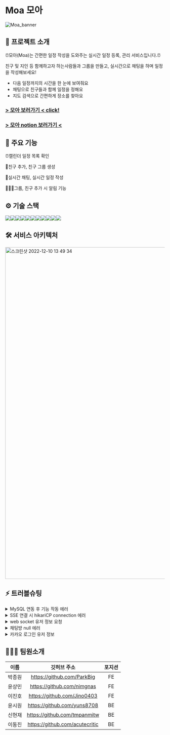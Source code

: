 # Moa 모아
![Moa_banner](https://user-images.githubusercontent.com/113873122/206840888-a08eaf56-0921-47a0-8e1c-21db8a242065.jpg)

## 🌟 프로젝트 소개

⏰모아(Moa)는 간편한 일정 작성을 도와주는 실시간 일정 등록, 관리 서비스입니다.⏰

친구 및 지인 등 함께하고자 하는사람들과 그룹을 만들고, 실시간으로 채팅을 하며 일정을 작성해보세요!
- 다음 일정까지의 시간을 한 눈에 보여줘요
- 채팅으로 친구들과 함께 일정을 정해요
- 지도 검색으로 간편하게 장소를 찾아요

### [> 모아 보러가기 < click!](https://moa99.site/)

### [> 모아 notion 보러가기 <](https://www.notion.so/99-2-4ce564cddbb54c01b47c5d73e7c1a2e6)

## 🚀 주요 기능

⏰캘린더 일정 목록 확인

🙋친구 추가, 친구 그룹 생성

💬실시간 채팅, 실시간 일정 작성

🧑‍🤝‍🧑그룹, 친구 추가 시 알림 기능

## ⚙️ 기술 스택
<img src="https://img.shields.io/badge/springboot-6DB33F?style=for-the-badge&logo=springboot&logoColor=white"><img src="https://img.shields.io/badge/Spring Security-6DB33F?style=for-the-badge&logo=Spring Security&logoColor=white"><img src="https://img.shields.io/badge/gradle-02303A?style=for-the-badge&logo=gradle&logoColor=white"><img src="https://img.shields.io/badge/mysql-4479A1?style=for-the-badge&logo=mysql&logoColor=white"><img src="https://img.shields.io/badge/amazonaws-232F3E?style=for-the-badge&logo=amazonaws&logoColor=white"><img src="https://img.shields.io/badge/Amazon EC2-FF9900?style=for-the-badge&logo=Amazon EC2&logoColor=white"><img src="https://img.shields.io/badge/AmazonRDS-527FFF?style=for-the-badge&logo=amazonrds&logoColor=white"><img src="https://img.shields.io/badge/Amazon S3-569A31?style=for-the-badge&logo=Amazon S3&logoColor=white"><img src="https://img.shields.io/badge/websocket-444444?style=for-the-badge&logo=websocket&logoColor=white"><img src="https://img.shields.io/badge/STOMP-000000?style=for-the-badge&logo=STOMP&logoColor=white"><img src="https://img.shields.io/badge/Redis-DC382D?style=for-the-badge&logo=Redis&logoColor=white">

[//]: # (<img src="https://img.shields.io/badge/기술이름-#제외색상번호?style=for-the-badge&logo=아이콘이름&logoColor=white">)

## 🛠️ 서비스 아키텍처

<img width="1048" alt="스크린샷 2022-12-10 13 49 34" src="https://user-images.githubusercontent.com/113868566/206829731-694589f4-a2df-400f-92b7-14cd749c6a4a.png">

## ⚡ 트러블슈팅

<details>
<summary>MySQL 연동 후 기능 작동 에러</summary>
<div markdown="1">       

📌 문제 상황
- MySQL 연동 후 api테스트 시 500에러가 나며 실행되지 않음


💡 해결
- 테이블, 컬럼에 예약어를 사용하는지 확인 : group, check 등의 예약어를 사용하고 있었으나, 에러는 user테이블에서 발생하고 있었으며 globally_quoted_identifiers로 예약어 이름도 허용할 수 있게 해놓은 상태
- MySQL workbench에 연결해보니 DB에 테이블이 아예 생성이 되지 않는 것을 발견 : JPA 설정에서 database-platform을 h2에서 mySQL로 변경 후 정상 작동

</div>
</details>

<details>
<summary>SSE 연결 시 hikariCP connection 에러</summary>
<div markdown="1">

📌 문제 상황

- SSE 연결 한 뒤 다른 요청을 보냈을 때 30초간 지연이 되다 connection timeout에러가 발생


💡 해결
- hikari timeout 설정으로 시간 늘리기 : 늘린 시간만큼 지연되다 다시 에러 발생
- OSIV 설정을 false로 변경하여 트랜잭션을 종료한 뒤 DB 커넥션을 반환하게 함

</div>
</details>


<details>
<summary>web socket 유저 정보 요청</summary>
<div markdown="1">    

📌 문제 상황

- MessageMapping으로 소켓 메시지 전송 시 로그인한 유저의 정보를 받아오는 @AuthenticationPrincipal을 사용할 수 없음


💡 해결
- 소켓 통신은 http 와 다르게 header가 존재하지 않아 payload에 token을 포함시켜 보내서 유저 정보를 받음
</div>
</details>

<details>
<summary>채팅방 null 에러</summary>
<div markdown="1">

📌 문제 상황

- 채팅방에 접속중인 유저를 List 형식으로 받는데, 모든 유저가 나갈경우 List 값이 null이 되어 리스트 관련 함수(contains, isEmpty, size 등) 사용불가 (NullpointerException)


💡 해결
- 유저 리스트안에 모든 유저가 나가도 남아있는 값(chatRommId)을 default로 저장해둠
</div>
</details>

<details>
<summary>카카오 로그인 유저 정보</summary>
<div markdown="1">

📌 문제 상황

- 카카오 로그인시 일반 로그인과 다르게 DB에 유저정보를 저장하지 않아, 다른 서비스 이용시 유저정보를 사용할 수 없음


💡 해결
- 카카오에서 임의로 부여하는 ID가 있다는 것을 발견, 그것을 기본값으로 가지고 와서 유저 정보 생성

</div>
</details>


## 👨‍👩‍👧 팀원소개

|  이름   |             깃허브 주소              |  포지션  
|:-----:|:-------------------------------:|:-----:|
|  박종원  |   https://github.com/ParkBig    |  FE   |
|  윤상민  |   https://github.com/nimgnas    |  FE   |
|  이진호  |   https://github.com/Jino0403   |  FE   |
|  윤시원  |   https://github.com/yuns8708   |  BE   |
|  신현재  |  https://github.com/tmpanmitw   |  BE   |
|  이동진  | https://github.com/acutecritic  |  BE   |